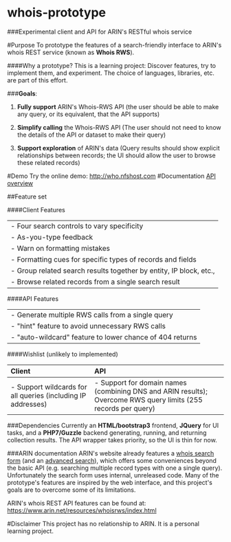 # whois-prototype

###Experimental client and API for ARIN's RESTful whois service

#Purpose
To prototype the features of a search-friendly interface to ARIN's whois REST service (known as **Whois RWS**). 

####Why a prototype?
This is a learning project: Discover features, try to implement them, and experiment. The choice of languages, libraries, etc. are part of this effort.  

###**Goals**:
1. **Fully support** ARIN's Whois-RWS API (the user should be able to make any query, or its equivalent, that the API supports)

2. **Simplify calling** the Whois-RWS API (The user should not need to know the details of the API or dataset to make their query)

3. **Support exploration** of ARIN's data (Query results should show explicit relationships between records; the UI should allow the user to browse these related records)

#Demo
Try the online demo: 
http://who.nfshost.com
#Documentation
[API overview](docs/api-overview.md)

##Feature set

####Client Features

||
|:-----------------------------------------------------------------------------------------------------------------------------------------------------------------------------------------------------------------------------------------------------------------------------------------|
| - Four search controls to vary specificity 
| - As-you-type feedback 
| - Warn on formatting mistakes 
| - Formatting cues for specific types of records and fields 
| - Group related search results together by entity, IP block, etc., 
| - Browse related records from a single search result |

####API Features

||
|:-----------------------------------------------------------------------------------------------------------------------------------------------------------------------------------------------------------------------------------------------------------------------------------------|
| - Generate multiple RWS calls from a single query 
| - "hint" feature to avoid unnecessary RWS calls 
| - "auto-wildcard" feature to lower chance of 404 returns |

####Wishlist
(unlikely to implemented)

| Client | API  |
|:-----------------------------------------------------------------------------------------------------------------------------------------------------------------------------------------------------------------------------------------------------------------------------------------|:----------------------------------------------------------------------------------------------------------------------------------------------------------|
| - Support wildcards for all queries (including IP addresses) | - Support for domain names (combining DNS and ARIN results); Overcome RWS query limits (255 records per query) |


###Dependencies
Currently an **HTML/bootstrap3** frontend, **JQuery** for UI tasks, and a **PHP7/Guzzle** backend generating, running, and returning collection results. The API wrapper takes priority, so the UI is thin for now.  

###ARIN documentation
ARIN's website already features a [whois search form](https://www.arin.net/) (and an [advanced search](https://whois.arin.net/ui/advanced.jsp)), which offers some conveniences beyond the basic API (e.g. searching multiple record types with one a single query). Unfortunately the search form uses internal, unreleased code. Many of the prototype's features are inspired by the web interface, and this project's goals are to overcome some of its limitations.

ARIN's whois REST API features can be found at: https://www.arin.net/resources/whoisrws/index.html

#Disclaimer
This project has no relationship to ARIN. It is a personal learning project.